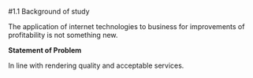 #1.1 Background of study

The application of internet technologies to business for improvements of profitability is not something new.

**Statement of Problem**

In line with rendering quality and acceptable services.